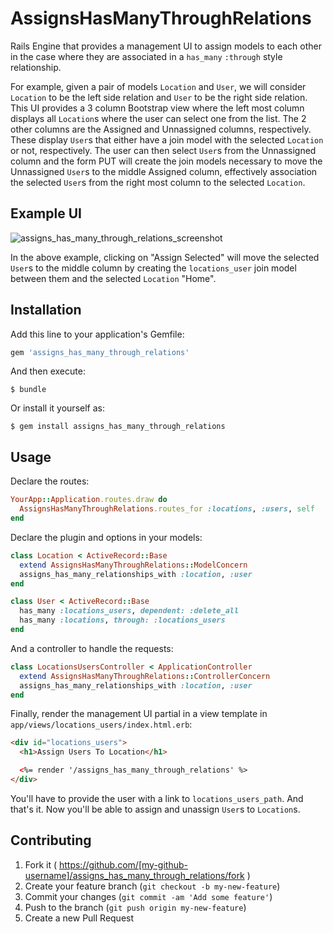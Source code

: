 # AssignsHasManyThroughRelations

Rails Engine that provides a management UI to assign models to each other in the case where they are associated in a `has_many` `:through` style relationship. 

For example, given a pair of models `Location` and `User`, we will consider `Location` to be the left side relation and `User` to be the right side relation. This UI provides a 3 column Bootstrap view where the left most column displays all `Location`s where the user can select one from the list. The 2 other columns are the Assigned and Unnassigned columns, respectively. These display `User`s that either have a join model with the selected `Location` or not, respectively. The user can then select `User`s from the Unnassigned column and the form PUT will create the join models necessary to move the Unnassigned `User`s to the middle Assigned column, effectively association the selected `User`s from the right most column to the selected `Location`.

## Example UI
![assigns_has_many_through_relations_screenshot](https://cloud.githubusercontent.com/assets/89930/6175967/0d86cf9e-b2c9-11e4-85d8-79c58d8570d6.png)

In the above example, clicking on "Assign Selected" will move the selected `User`s to the middle column by creating the `locations_user` join model between them and the selected `Location` "Home".

## Installation

Add this line to your application's Gemfile:

```ruby
gem 'assigns_has_many_through_relations'
```

And then execute:

    $ bundle

Or install it yourself as:

    $ gem install assigns_has_many_through_relations

## Usage

Declare the routes:

```ruby
YourApp::Application.routes.draw do
  AssignsHasManyThroughRelations.routes_for :locations, :users, self
end
```

Declare the plugin and options in your models:

```ruby
class Location < ActiveRecord::Base
  extend AssignsHasManyThroughRelations::ModelConcern
  assigns_has_many_relationships_with :location, :user
end

class User < ActiveRecord::Base
  has_many :locations_users, dependent: :delete_all
  has_many :locations, through: :locations_users
end
```

And a controller to handle the requests:

```ruby
class LocationsUsersController < ApplicationController
  extend AssignsHasManyThroughRelations::ControllerConcern
  assigns_has_many_relationships_with :location, :user
end
```

Finally, render the management UI partial in a view template in `app/views/locations_users/index.html.erb`:

```html
<div id="locations_users">
  <h1>Assign Users To Location</h1>

  <%= render '/assigns_has_many_through_relations' %>
</div>
```

You'll have to provide the user with a link to `locations_users_path`. And that's it. Now you'll be able to assign and unassign `User`s to `Location`s.

## Contributing

1. Fork it ( https://github.com/[my-github-username]/assigns_has_many_through_relations/fork )
2. Create your feature branch (`git checkout -b my-new-feature`)
3. Commit your changes (`git commit -am 'Add some feature'`)
4. Push to the branch (`git push origin my-new-feature`)
5. Create a new Pull Request
